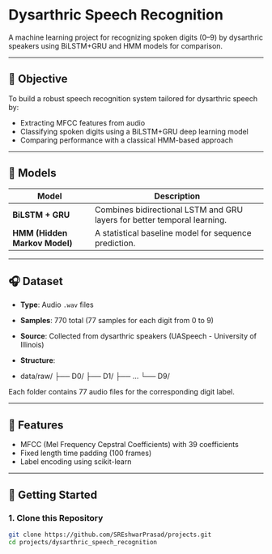 # Dysarthric Speech Recognition

A machine learning project for recognizing spoken digits (0–9) by dysarthric speakers using BiLSTM+GRU and HMM models for comparison.

---

## 🎯 Objective

To build a robust speech recognition system tailored for dysarthric speech by:

- Extracting MFCC features from audio
- Classifying spoken digits using a BiLSTM+GRU deep learning model
- Comparing performance with a classical HMM-based approach

---

## 🧠 Models

| Model        | Description                                             |
|--------------|---------------------------------------------------------|
| **BiLSTM + GRU** | Combines bidirectional LSTM and GRU layers for better temporal learning. |
| **HMM (Hidden Markov Model)** | A statistical baseline model for sequence prediction. |

---

## 🎧 Dataset

- **Type**: Audio `.wav` files
- **Samples**: 770 total (77 samples for each digit from 0 to 9)
- **Source**: Collected from dysarthric speakers (UASpeech - University of Illinois)
- **Structure**:

- data/raw/
├── D0/
├── D1/
├── ...
└── D9/


Each folder contains 77 audio files for the corresponding digit label.

---

## 🔧 Features

- MFCC (Mel Frequency Cepstral Coefficients) with 39 coefficients
- Fixed length time padding (100 frames)
- Label encoding using scikit-learn

---

## 🚀 Getting Started

### 1. Clone this Repository

```bash
git clone https://github.com/SREshwarPrasad/projects.git
cd projects/dysarthric_speech_recognition

